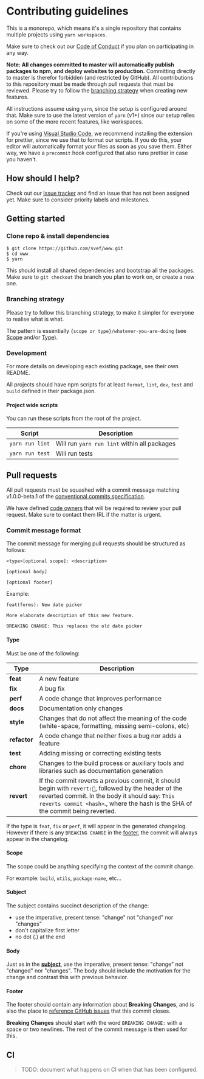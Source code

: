 # Contributing guidelines

This is a monorepo, which means it's a single repository that contains multiple projects using `yarn workspaces`.

Make sure to check out our [Code of Conduct]() if you plan on participating in any way.


**Note: All changes committed to master will automatically publish packages to npm, and deploy websites to production.** Committing directly to master is therefor forbidden (and restricted by GitHub). All contributions to this repository must be made through pull requests that must be reviewed. Please try to follow the [branching strategy]() when creating new features.

All instructions assume using `yarn`, since the setup is configured around that. Make sure to use the latest version of `yarn` (v1+) since our setup relies on some of the more recent features, like workspaces.

If you're using [Visual Studio Code](), we recommend installing the extension for prettier, since we use that to format our scripts. If you do this, your editor will automatically format your files as soon as you save them. Either way, we have a `precommit` hook configured that also runs prettier in case you haven't.


## How should I help?

Check out our [Issue tracker]() and find an issue that has not been assigned yet. Make sure to consider priority labels and milestones.


## Getting started

### Clone repo & install dependencies

```shell
$ git clone https://github.com/svef/www.git
$ cd www
$ yarn
```

This should install all shared dependencies and bootstrap all the packages. Make sure to `git checkout` the branch you plan to work on, or create a new one.

### Branching strategy

Please try to follow this branching strategy, to make it simpler for everyone to realise what is what.

The pattern is essentially `{scope or type}/whatever-you-are-doing` (see [Scope]() and/or [Type]()).


### Development

For more details on developing each existing package, see their own README.

All projects should have npm scripts for at least `format`, `lint`, `dev`, `test` and `build` defined in their package.json.

#### Project wide scripts

You can run these scripts from the root of the project.

| Script                    | Description |
|---------------------------|-------------|
| `yarn run lint`           | Will run `yarn run lint` within all packages |
| `yarn run test`           | Will run tests |


## Pull requests

All pull requests must be squashed with a commit message matching v1.0.0-beta.1 of the [conventional commits specification]().

We have defined [code owners]() that will be required to review your pull request. Make sure to contact them IRL if the matter is urgent.

### Commit message format

The commit message for merging pull requests should be structured as follows:

```text
<type>[optional scope]: <description>

[optional body]

[optional footer]
```

Example:

```text
feat(forms): New date picker

More elaborate description of this new feature.

BREAKING CHANGE: This replaces the old date picker
```

#### Type

Must be one of the following:

| Type | Description |
|---------|---------|
| **feat** | A new feature |
| **fix** | A bug fix |
| **perf** | A code change that improves performance |
| **docs** | Documentation only changes |
| **style** | Changes that do not affect the meaning of the code (white-space, formatting, missing semi-colons, etc) |
| **refactor** | A code change that neither fixes a bug nor adds a feature |
| **test** | Adding missing or correcting existing tests |
| **chore** | Changes to the build process or auxiliary tools and libraries such as documentation generation |
| **revert** | If the commit reverts a previous commit, it should begin with `revert:`, followed by the header of the reverted commit. In the body it should say: `This reverts commit <hash>`., where the hash is the SHA of the commit being reverted. |

If the type is `feat`, `fix` or `perf`, it will appear in the generated changelog. However if there is any `BREAKING CHANGE` in the [footer](#footer), the commit will always appear in the changelog.

#### Scope

The scope could be anything specifying the context of the commit change.

For example: `build`, `utils`, `package-name`, etc…

#### Subject

The subject contains succinct description of the change:

- use the imperative, present tense: "change" not "changed" nor "changes"
- don't capitalize first letter
- no dot (.) at the end

#### Body

Just as in the [**subject**](#subject), use the imperative, present tense: "change" not "changed" nor "changes". The body should include the motivation for the change and contrast this with previous behavior.

#### Footer

The footer should contain any information about **Breaking Changes**, and is also the place to [reference GitHub issues]() that this commit closes.

**Breaking Changes** should start with the word `BREAKING CHANGE:` with a space or two newlines. The rest of the commit message is then used for this.

## CI

> TODO: document what happens on CI when that has been configured.


<!--Make sure to not edit below this line, unless intentionally updating links 🙃 🙏 -->

[Issue tracker]: https://github.com/svef/www/issues
[Code of Conduct]: .github/CODE_OF_CONDUCT.md
[branching strategy]: #branching-strategy
[Scope]: #scope
[Type]: #type

[conventional commits specification]: http://conventionalcommits.org/
[code owners]: .github/CODEOWNERS

[Visual Studio Code]: https://code.visualstudio.com

[reference GitHub issues]: https://help.github.com/articles/closing-issues-via-commit-messages/
